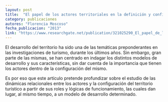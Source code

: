 ```yaml
---
layout: post
title:  "El papel de los actores territoriales en la definición y configuración de modelos de desarrollo turístico"
category: publicaciones
autores: "Florencia Moscoso"
fecha_publicacion: "2013"
link: "https://www.researchgate.net/publication/321025290_El_papel_de_los_actores_territoriales_en_la_definicion_y_configuracion_de_modelos_de_desarrollo_turistico"
---
```


El desarrollo del territorio ha sido una de las temáticas preponderantes
en las investigaciones de turismo, durante los últimos años.
Sin embargo, gran parte de las mismas, se han centrado
en indagar los distintos modelos de desarrollo y sus características,
sin dar cuenta de la importancia que tienen los actores
dentro de la configuración del mismo.

Es por eso que este artículo pretende profundizar sobre el estudio
de las dinámicas relacionales entre los actores y
la configuración del territorio turístico
a partir de sus roles y lógicas de funcionamiento,
las cuales dan lugar, al mismo tiempo, a un modelo de desarrollo determinado.
